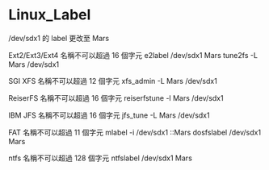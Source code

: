 Linux_Label
======

/dev/sdx1 的 label 更改至 Mars

Ext2/Ext3/Ext4
	名稱不可以超過 16 個字元
e2label /dev/sdx1 Mars
tune2fs -L Mars /dev/sdx1


SGI XFS
	名稱不可以超過 12 個字元
xfs_admin -L Mars /dev/sdx1 


ReiserFS
	名稱不可以超過 16 個字元
reiserfstune -l Mars /dev/sdx1


IBM JFS
	名稱不可以超過 16 個字元
jfs_tune -L Mars /dev/sdx1


FAT
	名稱不可以超過 11 個字元
mlabel -i /dev/sdx1 ::Mars
dosfslabel /dev/sdx1 Mars


ntfs
	名稱不可以超過 128 個字元
ntfslabel /dev/sdx1 Mars
